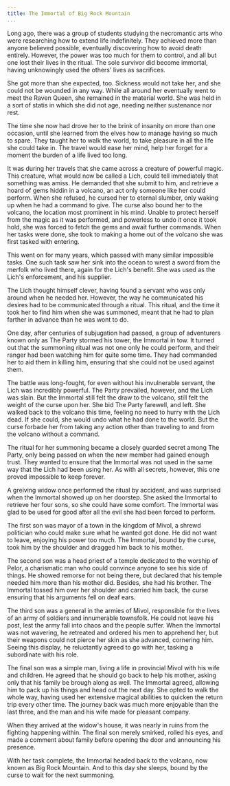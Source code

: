 ```yaml
---
title: The Immortal of Big Rock Mountain
...
```


Long ago, there was a group of students studying the necromantic arts who were researching how to extend life indefinitely.
They achieved more than anyone believed possible, eventually discovering how to avoid death entirely.
However, the power was too much for them to control, and all but one lost their lives in the ritual.
The sole survivor did become immortal, having unknowingly used the others' lives as sacrifices.

She got more than she expected, too.
Sickness would not take her, and she could not be wounded in any way.
While all around her eventually went to meet the Raven Queen, she remained in the material world.
She was held in a sort of statis in which she did not age, needing neither sustenance nor rest.

The time she now had drove her to the brink of insanity on more than one occasion, until she learned from the elves how to manage having so much to spare.
They taught her to walk the world, to take pleasure in all the life she could take in.
The travel would ease her mind, help her forget for a moment the burden of a life lived too long.

It was during her travels that she came across a creature of powerful magic.
This creature, what would now be called a Lich, could tell immediately that something was amiss.
He demanded that she submit to him, and retrieve a hoard of gems hiddin in a volcano, an act only someone like her could perform.
When she refused, he cursed her to eternal slumber, only waking up when he had a command to give.
The curse also bound her to the volcano, the location most prominent in his mind.
Unable to protect herself from the magic as it was performed, and powerless to undo it once it took hold, she was forced to fetch the gems and await further commands.
When her tasks were done, she took to making a home out of the volcano she was first tasked with entering.

This went on for many years, which passed with many similar impossible tasks.
One such task saw her sink into the ocean to wrest a sword from the merfolk who lived there, again for the Lich's benefit.
She was used as the Lich's enforcement, and his supplier.

The Lich thought himself clever, having found a servant who was only around when he needed her.
However, the way he communicated his desires had to be communicated through a ritual.
This ritual, and the time it took her to find him when she was summoned, meant that he had to plan farther in advance than he was wont to do.

One day, after centuries of subjugation had passed, a group of adventurers known only as The Party stormed his tower, the Immortal in tow.
It turned out that the summoning ritual was not one only he could perform, and their ranger had been watching him for quite some time.
They had commanded her to aid them in killing him, ensuring that she could not be used against them.

The battle was long-fought, for even without his invulnerable servant, the Lich was incredibly powerful.
The Party prevailed, however, and the Lich was slain.
But the Immortal still felt the draw to the volcano, still felt the weight of the curse upon her.
She bid The Party farewell, and left.
She walked back to the volcano this time, feeling no need to hurry with the Lich dead.
If she could, she would undo what he had done to the world.
But the curse forbade her from taking any action other than traveling to and from the volcano without a command.

The ritual for her summoning became a closely guarded secret among The Party, only being passed on when the new member had gained enough trust.
They wanted to ensure that the Immortal was not used in the same way that the Lich had been using her.
As with all secrets, however, this one proved impossible to keep forever.

A greiving widow once performed the ritual by accident, and was surprised when the Immortal showed up on her doorstep.
She asked the Immortal to retrieve her four sons, so she could have some comfort.
The Immortal was glad to be used for good after all the evil she had been forced to perform.

The first son was mayor of a town in the kingdom of Mivol, a shrewd politician who could make sure what he wanted got done.
He did not want to leave, enjoying his power too much.
The Immortal, bound by the curse, took him by the shoulder and dragged him back to his mother.

The second son was a head priest of a temple dedicated to the worship of Pelor, a charismatic man who could convince anyone to see his side of things.
He showed remorse for not being there, but declared that his temple needed him more than his mother did.
Besides, she had his brother.
The Immortal tossed him over her shoulder and carried him back, the curse ensuring that his arguments fell on deaf ears.

The third son was a general in the armies of Mivol, responsible for the lives of an army of soldiers and innumerable townsfolk.
He could not leave his post, lest the army fall into chaos and the people suffer.
When the Immortal was not wavering, he retreated and ordered his men to apprehend her, but their weapons could not pierce her skin as she advanced, cornering him.
Seeing this display, he reluctantly agreed to go with her, tasking a subordinate with his role.

The final son was a simple man, living a life in provincial Mivol with his wife and children.
He agreed that he should go back to help his mother, asking only that his family be brough along as well.
The Immortal agreed, allowing him to pack up his things and head out the next day.
She opted to walk the whole way, having used her extensive magical abilities to quicken the return trip every other time.
The journey back was much more enjoyable than the last three, and the man and his wife made for pleasant company.

When they arrived at the widow's house, it was nearly in ruins from the fighting happening within.
The final son merely smirked, rolled his eyes, and made a comment about family before opening the door and announcing his presence.

With her task complete, the Immortal headed back to the volcano, now known as Big Rock Mountain.
And to this day she sleeps, bound by the curse to wait for the next summoning.
